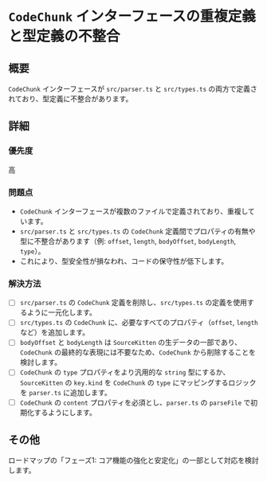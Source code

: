 # `CodeChunk` インターフェースの重複定義と型定義の不整合

## 概要

`CodeChunk` インターフェースが `src/parser.ts` と `src/types.ts` の両方で定義されており、型定義に不整合があります。

## 詳細

### 優先度

高

### 問題点

- `CodeChunk` インターフェースが複数のファイルで定義されており、重複しています。
- `src/parser.ts` と `src/types.ts` の `CodeChunk` 定義間でプロパティの有無や型に不整合があります（例: `offset`, `length`, `bodyOffset`, `bodyLength`, `type`）。
- これにより、型安全性が損なわれ、コードの保守性が低下します。

### 解決方法

- [ ] `src/parser.ts` の `CodeChunk` 定義を削除し、`src/types.ts` の定義を使用するように一元化します。
- [ ] `src/types.ts` の `CodeChunk` に、必要なすべてのプロパティ（`offset`, `length` など）を追加します。
- [ ] `bodyOffset` と `bodyLength` は `SourceKitten` の生データの一部であり、`CodeChunk` の最終的な表現には不要なため、`CodeChunk` から削除することを検討します。
- [ ] `CodeChunk` の `type` プロパティをより汎用的な `string` 型にするか、`SourceKitten` の `key.kind` を `CodeChunk` の `type` にマッピングするロジックを `parser.ts` に追加します。
- [ ] `CodeChunk` の `content` プロパティを必須とし、`parser.ts` の `parseFile` で初期化するようにします。

## その他

ロードマップの「フェーズ1: コア機能の強化と安定化」の一部として対応を検討します。
